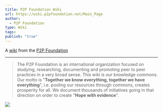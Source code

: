 ```yaml
---
title: P2P Foundation Wiki
url: https://wiki.p2pfoundation.net/Main_Page
author:
  - P2P Foundation
type: Wiki
tags: 
publish: "true"
---
```


A [wiki](https://wiki.p2pfoundation.net/Main_Page) from the [P2P Foundation](https://p2pfoundation.net/)

---

> The P2P Foundation is an international organization focused on studying, researching, documenting and promoting peer to peer practices in a very broad sense. This wiki is our knowledge commons. Our motto is "**Together we know everything, together we have everything**", i.e. pooling our resources through commons, creates prosperity for all. We document thousands of initiatives going in that direction on order to create "**Hope with evidence**".

![](https://youtu.be/sO-QJLDpHQ0)
